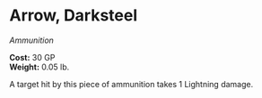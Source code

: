 # Arrow, Darksteel
*Ammunition*

**Cost:** 30 GP  
**Weight:** 0.05 lb.

A target hit by this piece of ammunition takes 1 Lightning damage.